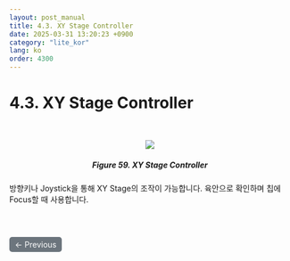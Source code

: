 ```yaml
---
layout: post_manual
title: 4.3.	XY Stage Controller
date: 2025-03-31 13:20:23 +0900
category: "lite_kor"
lang: ko
order: 4300
---
```


# 4.3. XY Stage Controller

<br/> <!-- 한줄 띄기 -->

<!-- 중앙 정렬 이미지 -->
<p align="center"> 
  <img src="/assets/Chapter-4/XY Stage Controller.png">
</p>

<!-- 이미지 설명 -->
<div align="center"> 
<h5>Figure 59. XY Stage Controller</h5>
</div>

방향키나 Joystick을 통해 XY Stage의 조작이 가능합니다. 육안으로 확인하며 칩에 Focus할 때 사용합니다.

<!-- 이전/다음 페이지 버튼 -->
<br/>
<br/>
<div style="display: flex; justify-content: space-between; align-items: center; margin-top: 10;">
  <!-- 이전 페이지 버튼 -->
  <a href="/manuals/manuals_lite_kor/Chapter 4/Chapter 4-2/" class="btn btn-primary" style="display: inline-block; padding: 5px 10px; background-color: #6c757d; color: white; text-decoration: none; border-radius: 5px;">
    ← Previous
  </a>

  <!-- 다음 페이지 버튼 -->
<!--  <a href="/manuals/manuals_lite_kor/Chapter 4/Chapter 4-3/" class="btn btn-primary" style="display: inline-block; padding: 5px 10px; background-color: #6c757d; color: white; text-decoration: none; border-radius: 5px;">
    Next →
  </a>      -->
</div>